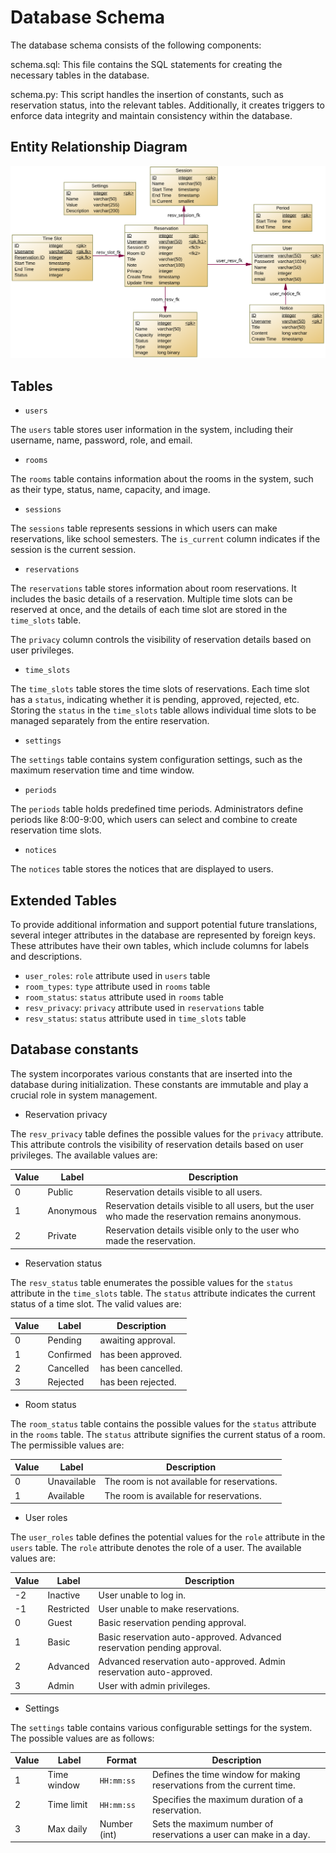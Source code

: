 # Database Schema

The database schema consists of the following components:

schema.sql: This file contains the SQL statements for creating the necessary tables in the database.

schema.py: This script handles the insertion of constants, such as reservation status, into the relevant tables. Additionally, it creates triggers to enforce data integrity and maintain consistency within the database.

## Entity Relationship Diagram

![Entity Relationship Diagram](schema.svg)

## Tables

- `users`

The `users` table stores user information in the system, including their username, name, password, role, and email.

- `rooms`

The `rooms` table contains information about the rooms in the system, such as their type, status, name, capacity, and image.

- `sessions`

The `sessions` table represents sessions in which users can make reservations, like school semesters. The `is_current` column indicates if the session is the current session.

- `reservations`

The `reservations` table stores information about room reservations. It includes the basic details of a reservation. Multiple time slots can be reserved at once, and the details of each time slot are stored in the `time_slots` table.

The `privacy` column controls the visibility of reservation details based on user privileges.

- `time_slots`

The `time_slots` table stores the time slots of reservations. Each time slot has a `status`, indicating whether it is pending, approved, rejected, etc. Storing the `status` in the `time_slots` table allows individual time slots to be managed separately from the entire reservation.

- `settings`

The `settings` table contains system configuration settings, such as the maximum reservation time and time window.

- `periods`

The `periods` table holds predefined time periods. Administrators define periods like 8:00-9:00, which users can select and combine to create reservation time slots.

- `notices`

The `notices` table stores the notices that are displayed to users.

## Extended Tables

To provide additional information and support potential future translations, several integer attributes in the database are represented by foreign keys. These attributes have their own tables, which include columns for labels and descriptions. 

- `user_roles`: `role` attribute used in `users` table
- `room_types`: `type` attribute used in `rooms` table
- `room_status`: `status` attribute used in `rooms` table
- `resv_privacy`: `privacy` attribute used in `reservations` table
- `resv_status`: `status` attribute used in `time_slots` table

## Database constants

The system incorporates various constants that are inserted into the database during initialization. These constants are immutable and play a crucial role in system management.

- Reservation privacy

The `resv_privacy` table defines the possible values for the `privacy` attribute. This attribute controls the visibility of reservation details based on user privileges. The available values are:

Value | Label | Description
--- | --- | ---
0 | Public | Reservation details visible to all users.
1 | Anonymous | Reservation details visible to all users, but the user who made the reservation remains anonymous.
2 | Private | Reservation details visible only to the user who made the reservation.

- Reservation status

The `resv_status` table enumerates the possible values for the `status` attribute in the `time_slots` table. The `status` attribute indicates the current status of a time slot. The valid values are:

Value | Label | Description
--- | --- | ---
0 | Pending | awaiting approval.
1 | Confirmed | has been approved.
2 | Cancelled | has been cancelled.
3 | Rejected | has been rejected.

- Room status

The `room_status` table contains the possible values for the `status` attribute in the `rooms` table. The `status` attribute signifies the current status of a room. The permissible values are:

Value | Label | Description
--- | --- | ---
0 | Unavailable | The room is not available for reservations.
1 | Available | The room is available for reservations.

- User roles

The `user_roles` table defines the potential values for the `role`
attribute in the `users` table. The `role` attribute denotes the role of
a user. The available values are:

Value | Label | Description
--- | --- | ---
-2 | Inactive | User unable to log in.
-1 | Restricted | User unable to make reservations.
0 | Guest | Basic reservation pending approval.
1 | Basic | Basic reservation auto-approved. Advanced reservation pending approval.
2 | Advanced | Advanced reservation auto-approved. Admin reservation auto-approved.
3 | Admin | User with admin privileges.

- Settings

The `settings` table contains various configurable settings for the
system. The possible values are as follows:

Value | Label | Format | Description
--- | --- | --- | ---
1 | Time window | `HH:mm:ss` | Defines the time window for making reservations from the current time.
2 | Time limit | `HH:mm:ss` | Specifies the maximum duration of a reservation.
3 | Max daily | Number (int) | Sets the maximum number of reservations a user can make in a day.
